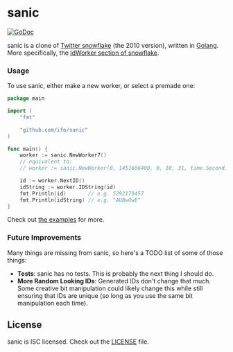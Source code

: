 # sanic

[![GoDoc](https://godoc.org/github.com/ifo/sanic?status.svg)](https://godoc.org/github.com/ifo/sanic)

sanic is a clone of [Twitter snowflake](https://github.com/twitter/snowflake/tree/snowflake-2010) (the 2010 version), written in [Golang](https://golang.org/). More specifically, the [IdWorker section of snowflake](https://github.com/twitter/snowflake/blob/snowflake-2010/src/main/scala/com/twitter/service/snowflake/IdWorker.scala).

### Usage

To use sanic, either make a new worker, or select a premade one:

```go
package main

import (
	"fmt"

	"github.com/ifo/sanic"
)

func main() {
	worker := sanic.NewWorker7()
	// equivalent to:
	// worker := sanic.NewWorker(0, 1451606400, 0, 10, 31, time.Second)

	id := worker.NextID()
	idString := worker.IDString(id)
	fmt.Println(id)       // e.g. 5292179457
	fmt.Println(idString) // e.g. "AUBwOwE"
}
```

Check out [the examples](https://github.com/ifo/sanic/tree/master/examples) for
more.

### Future Improvements

Many things are missing from sanic, so here's a TODO list of some of those
things:

- **Tests**: sanic has no tests.
This is probably the next thing I should do.
- **More Random Looking IDs**: Generated IDs don't change that much.
Some creative bit manipulation could likely change this while still ensuring
that IDs are unique (so long as you use the same bit manipulation each time).

## License

sanic is ISC licensed.
Check out the [LICENSE](https://github.com/ifo/sanic/blob/master/LICENSE) file.

